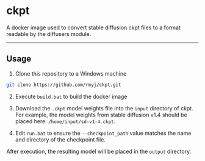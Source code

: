 # ckpt

A docker image used to convert stable diffusion ckpt files to a format readable by the diffusers module.

***

## Usage

1. Clone this repository to a Windows machine

```bash
git clone https://github.com/rmyj/ckpt.git
```

2. Execute `build.bat` to build the docker image

3. Download the `.ckpt` model weights file into the `input` directory of ckpt. For example, the model weights from stable diffusion v1.4 should be placed here: `/home/input/sd-v1-4.ckpt`.

4. Edit `run.bat` to ensure the `--checkpoint_path` value matches the name and directory of the checkpoint file.

After execution, the resulting model will be placed in the `output` directory.
